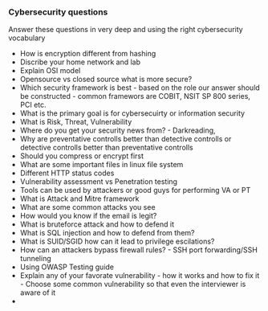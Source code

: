 ### Cybersecurity questions
Answer these questions in very deep and using the right cybersecurity vocabulary
- How is encryption different from hashing
- Discribe your home network and lab
- Explain OSI model
- Opensource vs closed source what is more secure?
- Which security framework is best - based on the role our answer should be constructed - common framewors are COBIT, NSIT SP 800 series, PCI etc.
- What is the primary goal is for cybersecuirty or information security
- What is Risk, Threat, Vulnerability
- Where do you get your security news from? - Darkreading, 
- Why are preventative controlls better than detective controlls or detective controlls better than preventative controlls
- Should you compress or encrypt first
- What are some important files in linux file system
- Different HTTP status codes
- Vulnerability assessment vs Penetration testing
- Tools can be used by attackers or good guys for performing VA or PT
- What is Attack and Mitre framework
- What are some common attacks you see
- How would you know if the email is legit?
- What is bruteforce attack and how to defend it
- What is SQL injection and how to defend from them?
- What is SUID/SGID how can it lead to privilege escilations?
- How can an attackers bypass firewall rules? - SSH port forwarding/SSH tunneling 
- Using OWASP Testing guide
- Explain any of your favorate vulnerability - how it works and how to fix it - Choose some common vulnerability so that even the interviewer is aware of it
- 
